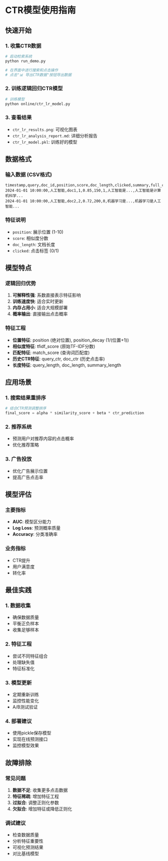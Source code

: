 # CTR模型使用指南

## 快速开始

### 1. 收集CTR数据
```bash
# 启动检索系统
python run_demo.py

# 在界面中进行搜索和点击操作
# 点击"📊 导出CTR数据"按钮导出数据
```

### 2. 训练逻辑回归CTR模型
```bash
# 训练模型
python online/ctr_lr_model.py
```

### 3. 查看结果
- `ctr_lr_results.png`: 可视化图表
- `ctr_lr_analysis_report.md`: 详细分析报告
- `ctr_lr_model.pkl`: 训练好的模型

## 数据格式

### 输入数据 (CSV格式)
```csv
timestamp,query,doc_id,position,score,doc_length,clicked,summary,full_content
2024-01-01 10:00:00,人工智能,doc1,1,0.85,150,1,人工智能是...,人工智能是计算机科学...
2024-01-01 10:00:00,人工智能,doc2,2,0.72,200,0,机器学习是...,机器学习是人工智能...
```

### 特征说明
- `position`: 展示位置 (1-10)
- `score`: 相似度分数
- `doc_length`: 文档长度
- `clicked`: 点击标签 (0/1)

## 模型特点

### 逻辑回归优势
1. **可解释性强**: 系数直接表示特征影响
2. **训练速度快**: 适合实时更新
3. **内存占用小**: 适合大规模部署
4. **概率输出**: 直接输出点击概率

### 特征工程
- **位置特征**: position (绝对位置), position_decay (1/(位置+1))
- **相似度特征**: tfidf_score (原始TF-IDF分数)
- **匹配特征**: match_score (查询词匹配度)
- **历史CTR特征**: query_ctr, doc_ctr (历史点击率)
- **长度特征**: query_length, doc_length, summary_length

## 应用场景

### 1. 搜索结果重排序
```python
# 结合CTR预测调整排序
final_score = alpha * similarity_score + beta * ctr_prediction
```

### 2. 推荐系统
- 预测用户对推荐内容的点击概率
- 优化推荐策略

### 3. 广告投放
- 优化广告展示位置
- 提高广告点击率

## 模型评估

### 主要指标
- **AUC**: 模型区分能力
- **Log Loss**: 预测概率质量
- **Accuracy**: 分类准确率

### 业务指标
- CTR提升
- 用户满意度
- 转化率

## 最佳实践

### 1. 数据收集
- 确保数据质量
- 平衡正负样本
- 收集足够样本

### 2. 特征工程
- 尝试不同特征组合
- 处理缺失值
- 特征标准化

### 3. 模型更新
- 定期重新训练
- 监控性能变化
- A/B测试验证

### 4. 部署建议
- 使用pickle保存模型
- 实现在线预测接口
- 监控模型效果

## 故障排除

### 常见问题
1. **数据不足**: 收集更多点击数据
2. **特征稀疏**: 增加特征工程
3. **过拟合**: 调整正则化参数
4. **欠拟合**: 增加特征或降低正则化

### 调试建议
- 检查数据质量
- 分析特征重要性
- 可视化预测结果
- 对比基线模型 
